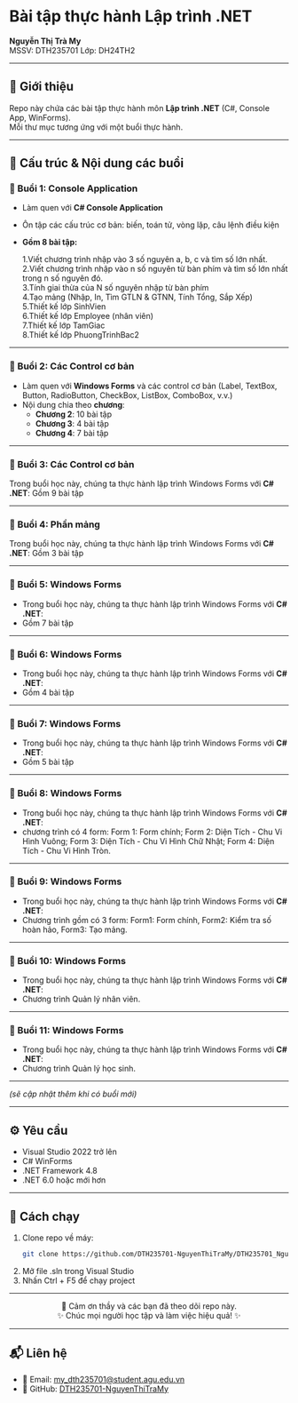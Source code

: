 <p align="center">
  <h1>Bài tập thực hành Lập trình .NET</h1>
  <b>Nguyễn Thị Trà My</b><br>
  MSSV: DTH235701
  Lớp: DH24TH2
</p>

---

## 📖 Giới thiệu
Repo này chứa các bài tập thực hành môn **Lập trình .NET** (C#, Console App, WinForms).  
Mỗi thư mục tương ứng với một buổi thực hành.

---

## 📂 Cấu trúc & Nội dung các buổi

### 🔹 Buổi 1: Console Application
- Làm quen với **C# Console Application**
- Ôn tập các cấu trúc cơ bản: biến, toán tử, vòng lặp, câu lệnh điều kiện
- **Gồm 8 bài tập:**
  
  1.Viết chương trình nhập vào 3 số nguyên a, b, c và tìm số lớn nhất.  
  2.Viết chương trình nhập vào n số nguyên từ bàn phím và tìm số lớn nhất trong n số nguyên đó.  
  3.Tính giai thừa của N số nguyên nhập từ bàn phím  
  4.Tạo mảng (Nhập, In, Tìm GTLN & GTNN, Tính Tổng, Sắp Xếp)  
  5.Thiết kế lớp SinhVien  
  6.Thiết kế lớp Employee (nhân viên)  
  7.Thiết kế lớp TamGiac  
  8.Thiết kế lớp PhuongTrinhBac2  

---

### 🔹 Buổi 2: Các Control cơ bản
- Làm quen với **Windows Forms** và các control cơ bản (Label, TextBox, Button, RadioButton, CheckBox, ListBox, ComboBox, v.v.)
- Nội dung chia theo **chương**:
  - **Chương 2**: 10 bài tập  
  - **Chương 3**: 4 bài tập  
  - **Chương 4**: 7 bài tập  

---

### 🔹 Buổi 3: Các Control cơ bản
Trong buổi học này, chúng ta thực hành lập trình Windows Forms với **C# .NET**:
Gồm 9 bài tập

---

### 🔹 Buổi 4: Phần mảng
Trong buổi học này, chúng ta thực hành lập trình Windows Forms với **C# .NET**:
Gồm 3 bài tập

---

### 🔹 Buổi 5: Windows Forms
- Trong buổi học này, chúng ta thực hành lập trình Windows Forms với **C# .NET**:
- Gồm 7 bài tập

---

### 🔹 Buổi 6: Windows Forms
- Trong buổi học này, chúng ta thực hành lập trình Windows Forms với **C# .NET**:
- Gồm 4 bài tập

---

### 🔹 Buổi 7: Windows Forms
- Trong buổi học này, chúng ta thực hành lập trình Windows Forms với **C# .NET**:
- Gồm 5 bài tập

---

### 🔹 Buổi 8: Windows Forms
- Trong buổi học này, chúng ta thực hành lập trình Windows Forms với **C# .NET**:
- chương trình có 4 form: Form 1: Form chính; Form 2: Diện Tích - Chu Vi Hình Vuông; Form 3: Diện Tích - Chu Vi Hình Chữ Nhật; Form 4: Diện Tích - Chu Vi Hình Tròn.

---

### 🔹 Buổi 9: Windows Forms
- Trong buổi học này, chúng ta thực hành lập trình Windows Forms với **C# .NET**:
- Chương trình gồm có 3 form: Form1: Form chính, Form2: Kiểm tra số hoàn hảo, Form3: Tạo mảng.

---

### 🔹 Buổi 10: Windows Forms
- Trong buổi học này, chúng ta thực hành lập trình Windows Forms với **C# .NET**:
- Chương trình Quản lý nhân viên.

---

### 🔹 Buổi 11: Windows Forms
- Trong buổi học này, chúng ta thực hành lập trình Windows Forms với **C# .NET**:
- Chương trình Quản lý học sinh.

---

*(sẽ cập nhật thêm khi có buổi mới)*

---

## ⚙️ Yêu cầu
- Visual Studio 2022 trở lên
- C# WinForms
- .NET Framework 4.8  
- .NET 6.0 hoặc mới hơn  

---

## 🚀 Cách chạy
1. Clone repo về máy:
   ```bash
   git clone https://github.com/DTH235701-NguyenThiTraMy/DTH235701_NguyenThiTraMy_DH24TH2_N2_TTH2_NOPBAITAP_LT.NET.git
2. Mở file .sln trong Visual Studio
3. Nhấn Ctrl + F5 để chạy project

---
<p align="center">
  🙏 Cảm ơn thầy và các bạn đã theo dõi repo này. <br>
  ✨ Chúc mọi người học tập và làm việc hiệu quả! ✨
</p>

---
## 📬 Liên hệ
- 📧 Email: my_dth235701@student.agu.edu.vn
- 📌 GitHub: [DTH235701-NguyenThiTraMy](https://github.com/DTH235701-NguyenThiTraMy)
